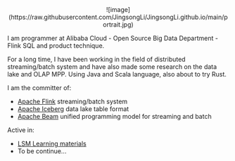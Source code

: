 <div  align=center>![image](https://raw.githubusercontent.com/JingsongLi/JingsongLi.github.io/main/portrait.jpg)</div>

I am programmer at Alibaba Cloud - Open Source Big Data Department - Flink SQL and product technique.

For a long time, I have been working in the field of distributed streaming/batch system and have also made some research on the data lake and OLAP MPP. Using Java and Scala language, also about to try Rust.

I am the committer of:
- [Apache Flink](https://flink.apache.org/) streaming/batch system
- [Apache Iceberg](https://iceberg.apache.org/) data lake table format
- [Apache Beam](https://beam.apache.org/) unified programming model for streaming and batch

Active in:
- [LSM Learning materials](https://jingsongli.github.io/lsm.html)
- To be continue...
